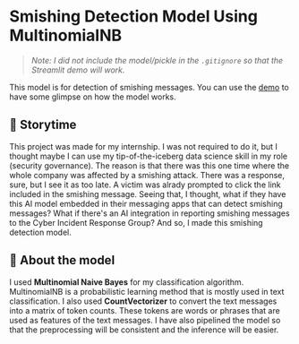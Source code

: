 # Smishing Detection Model Using MultinomialNB
> *Note: I did not include the model/pickle in the `.gitignore` so that the Streamlit demo will work.*

This model is for detection of smishing messages. You can use the [demo](https://smishing-detector-using-multinomial-nb-demo.streamlit.app/) to have some glimpse on how the model works.

## 📖 Storytime
This project was made for my internship. I was not required to do it, but I thought maybe I can use my tip-of-the-iceberg data science skill in my role (security governance). The reason is that there was this one time where the whole company was affected by a smishing attack. There was a response, sure, but I see it as too late. A victim was alrady prompted to click the link included in the smishing message. Seeing that, I thought, what if they have this AI model embedded in their messaging apps that can detect smishing messages? What if there's an AI integration in reporting smishing messages to the Cyber Incident Response Group? And so, I made this smishing detection model.

## 🤖 About the model
I used **Multinomial Naive Bayes** for my classification algorithm. MultinomialNB is a probabilistic learning method that is mostly used in text classification. I also used **CountVectorizer** to convert the text messages into a matrix of token counts. These tokens are words or phrases that are used as features of the text messages. I have also pipelined the model so that the preprocessing will be consistent and the inference will be easier.

